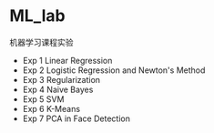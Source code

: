 # ML_lab
机器学习课程实验
- Exp 1 Linear Regression
- Exp 2 Logistic Regression and Newton's Method
- Exp 3 Regularization
- Exp 4 Naive Bayes
- Exp 5 SVM
- Exp 6 K-Means
- Exp 7 PCA in Face Detection
